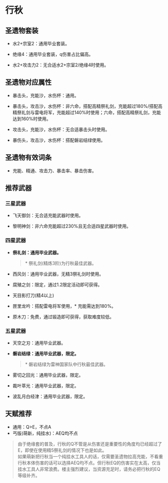 # 行秋

## 圣遗物套装  

- 水2+宗室2：通用毕业套装。  

- 绝缘4：通用毕业套装，q伤害占比偏高。  

- 水2+攻击力2：无合适水2+宗室2/绝缘4时使用。  

## 圣遗物对应属性  

- 暴击头，充能沙，水伤杯：通用。  

- 暴击头，攻击沙，水伤杯：非六命，搭配高精祭礼剑，充能超过180%/搭配高精祭礼剑与雷电将军，充能超过140%时使用；六命，搭配高精祭礼剑，充能达到160%时使用。  

- 攻击头，充能沙，水伤杯：无合适暴击头时使用。  

- 暴伤头，攻击沙，水伤杯：搭配磐岩结绿使用。  

## 圣遗物有效词条  

- 充能、精通、攻击力、暴击率、暴击伤害。  

## 推荐武器  

### 三星武器  

- 飞天御剑：无合适充能武器时使用。  

- 黎明神剑：非六命充能超过230%且无合适四星武器时使用。  

### 四星武器  

- **祭礼剑：通用毕业武器。**

  > \* 祭礼剑(精炼3阶)为行秋最佳武器。  

- 西风剑：通用毕业武器，无精3祭礼剑时使用。  

- 腐殖之剑：限定，通过1.2限定活动即可获得。  

- 天目影打刀(精4以上)  

- 匣里龙吟：搭配雷电将军使用，\* 充能需达到180%。  

- 原木刀：免费，通过锻造即可获得，获取难度较低。  

### 五星武器  

- 天空之刃：通用毕业武器。  

- **磐岩结绿：通用毕业武器，限定。**  

  > \* 磐岩结绿为雷神国家队中行秋最佳武器。  

- 雾切之回光：通用毕业武器，限定。  

- 裁叶萃光：通用毕业武器，限定。  

- 波乱月白经津：通用毕业武器，限定。

## 天赋推荐  

- 通用：Q>E，不点A  
- 丐版(萌新，纯挂水)：AEQ均不点  

> 由于绝缘套的普及，行秋的Q不管是从伤害还是重要性的角度均已经超过了E，即使在使用精5祭礼剑的情况下也是如此。  
> 如果萌新把行秋当一个纯挂水工具人的话，仅需要圣遗物拉高充能，不看重行秋本体伤害的话可以选择AEQ均不点。但行秋EQ的伤害实在太高，仅当挂水工具人非常浪费。楼主强烈建议，当资源充足时，请务必把行秋的EQ等级补齐。  
